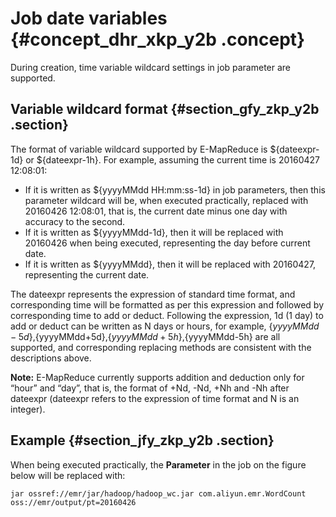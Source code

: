 # Job date variables {#concept_dhr_xkp_y2b .concept}

During creation, time variable wildcard settings in job parameter are supported.

## Variable wildcard format {#section_gfy_zkp_y2b .section}

The format of variable wildcard supported by E-MapReduce is $\{dateexpr-1d\} or $\{dateexpr-1h\}. For example, assuming the current time is 20160427 12:08:01:

-   If it is written as $\{yyyyMMdd HH:mm:ss-1d\} in job parameters, then this parameter wildcard will be, when executed practically, replaced with 20160426 12:08:01, that is, the current date minus one day with accuracy to the second.
-   If it is written as $\{yyyyMMdd-1d\}, then it will be replaced with 20160426 when being executed, representing the day before current date.
-   If it is written as $\{yyyyMMdd\}, then it will be replaced with 20160427, representing the current date.

The dateexpr represents the expression of standard time format, and corresponding time will be formatted as per this expression and followed by corresponding time to add or deduct. Following the expression, 1d \(1 day\) to add or deduct can be written as N days or hours, for example, $\{yyyyMMdd-5d\},$\{yyyyMMdd+5d\},$\{yyyyMMdd+5h\},$\{yyyyMMdd-5h\} are all supported, and corresponding replacing methods are consistent with the descriptions above.

**Note:** E-MapReduce currently supports addition and deduction only for “hour” and “day”, that is, the format of +Nd, -Nd, +Nh and -Nh after dateexpr \(dateexpr refers to the expression of time format and N is an integer\).

## Example {#section_jfy_zkp_y2b .section}

When being executed practically, the **Parameter** in the job on the figure below will be replaced with:

```
jar ossref://emr/jar/hadoop/hadoop_wc.jar com.aliyun.emr.WordCount oss://emr/output/pt=20160426
```

